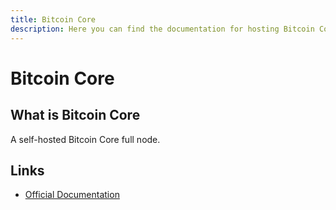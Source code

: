 ```yaml
---
title: Bitcoin Core
description: Here you can find the documentation for hosting Bitcoin Core with Coolify.
---
```


# Bitcoin Core

## What is Bitcoin Core

A self-hosted Bitcoin Core full node.

## Links

- [Official Documentation](https://hub.docker.com/r/ruimarinho/bitcoin-core/?utm_source=coolify.io)
